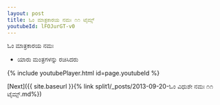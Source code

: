 ```yaml
---
layout: post
title: ಓಂ ಮಾತ್ರಕಾರಯ ನಮಃ ೧೧ ಟೈಮ್ಸ್
youtubeId: lFOJurGT-v0
---
```

 
 
 ಓಂ ಮಾತ್ರಕಾರಯ ನಮಃ  
 
 -  ಯಾರು ಮಂತ್ರಗಳನ್ನು ರಚಿಸಿದರು 
 
  
 
  
 
 
 
 
 
 


{% include youtubePlayer.html id=page.youtubeId %}
 
[Next]({{ site.baseurl }}{% link  split1/_posts/2013-09-20-ಓಂ ವಿಧುಶೇ ನಮಃ ೧೧ ಟೈಮ್ಸ್.md%})
 
